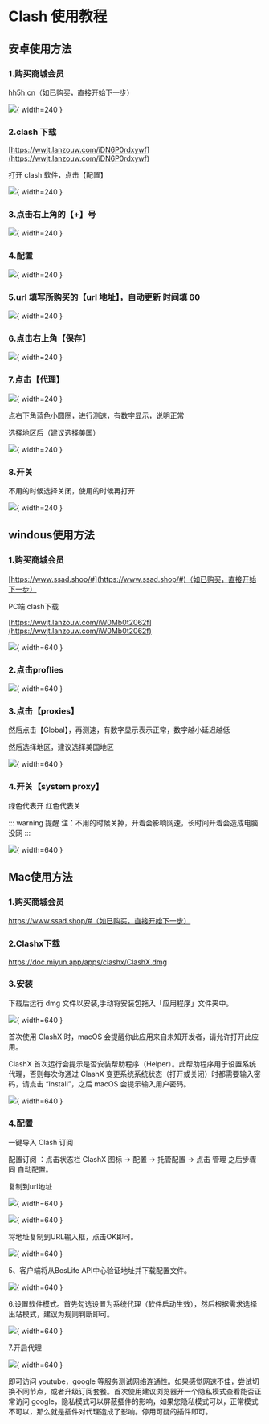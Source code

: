 # Clash 使用教程

## 安卓使用方法

### 1.购买商城会员

[hh5h.cn](hh5h.cn)（如已购买，直接开始下一步）

![](./1-1.png){ width=240 }

### 2.clash 下载

[https://wwjt.lanzouw.com/iDN6P0rdxywf](https://wwjt.lanzouw.com/iDN6P0rdxywf)

打开 clash 软件，点击【配置】

![](./1-2.png){ width=240 }

### 3.点击右上角的【+】号

![](./1-3.png){ width=240 }

### 4.配置

![](./1-4.png){ width=240 }

### 5.url 填写所购买的【url 地址】，自动更新 时间填 60

![](./1-5.png){ width=240 }

### 6.点击右上角【保存】

![](./1-6.png){ width=240 }

### 7.点击【代理】

![](./1-7.png){ width=240 }

点右下角蓝色小圆圈，进行测速，有数字显示，说明正常

选择地区后（建议选择美国）

![](./1-8.png){ width=240 }

### 8.开关

不用的时候选择关闭，使用的时候再打开

![](./1-9.png){ width=240 }


## windous使用方法

### 1.购买商城会员

[https://www.ssad.shop/#](https://www.ssad.shop/#)（如已购买，直接开始下一步）

PC端 clash下载

[https://wwjt.lanzouw.com/iW0Mb0t2062f](https://wwjt.lanzouw.com/iW0Mb0t2062f)

![](./2-1.png){ width=640 }

### 2.点击proflies

![](./2-2.png){ width=640 }

### 3.点击【proxies】

然后点击【Global】，再测速，有数字显示表示正常，数字越小延迟越低

然后选择地区，建议选择美国地区

![](./2-3.png){ width=640 }

### 4.开关【system proxy】

绿色代表开 红色代表关


::: warning 提醒
注：不用的时候关掉，开着会影响网速，长时间开着会造成电脑没网
::: 

![](./2-4.png){ width=640 }


## Mac使用方法

### 1.购买商城会员

https://www.ssad.shop/#（如已购买，直接开始下一步）

### 2.Clashx下载

https://doc.miyun.app/apps/clashx/ClashX.dmg

### 3.安装 

下载后运行 dmg 文件以安装,手动将安装包拖入「应用程序」文件夹中。

![](./3-1.png){ width=640 }

首次使用 ClashX 时，macOS 会提醒你此应用来自未知开发者，请允许打开此应用。

ClashX 首次运行会提示是否安装帮助程序（Helper）。此帮助程序用于设置系统代理，否则每次你通过 ClashX 变更系统系统状态（打开或关闭）时都需要输入密码，请点击 “Install”，之后 macOS 会提示输入用户密码。

![](./3-2.png){ width=640 }

### 4.配置 

一键导入 Clash 订阅

 配置订阅 ：点击状态栏 ClashX 图标 → 配置 → 托管配置 → 点击 管理 之后步骤同 自动配置。

复制到url地址

![](./3-3.png){ width=640 }

![](./3-4.png){ width=640 }

将地址复制到URL输入框，点击OK即可。

![](./3-5.png){ width=640 }

5、客户端将从BosLife API中心验证地址并下载配置文件。

![](./3-6.png){ width=640 }

6.设置软件模式。首先勾选设置为系统代理（软件启动生效），然后根据需求选择出站模式，建议为规则判断即可。

![](./3-7.png){ width=640 }

7.开启代理

![](./3-8.png){ width=640 }

即可访问 youtube，google 等服务测试网络连通性。如果感觉网速不佳，尝试切换不同节点，或者升级订阅套餐。首次使用建议浏览器开一个隐私模式查看能否正常访问 google，隐私模式可以屏蔽插件的影响，如果您隐私模式可以，正常模式不可以，那么就是插件对代理造成了影响。停用可疑的插件即可。
